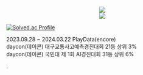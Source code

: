 <div align=center>
    <br>
    <img src="https://github-readme-stats.vercel.app/api/top-langs/?username=stfano&layout=compact&theme=dark">
    <br>
    <img src="https://github-readme-stats.vercel.app/api?username=stfano&theme=transparent&show_icons=true">
    <br>
</div>

[![Solved.ac Profile](http://mazassumnida.wtf/api/generate_badge?boj=fano99)](https://solved.ac/fano99)


2023.09.28 ~ 2024.03.22 PlayData(encore)
<br>
daycon(데이콘) 대구교통사고예측경진대회 21등 상위 3%
<br>
daycon(데이콘) 국민대 제 1회 AI경진대회 31등 상위 6% 

.
